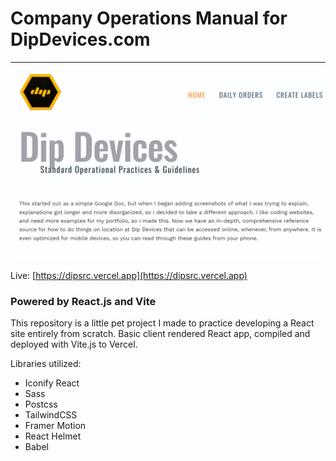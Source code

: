# Company Operations Manual for DipDevices.com
---
<img src="https://github.com/microdotmatrix/dipsrc/blob/5a0cb982c790ec7d7789b534e9a0ea10f2c98a78/dipsrc01.png" alt="Dipsrc repo preview image" />

Live: [https://dipsrc.vercel.app](https://dipsrc.vercel.app)
### Powered by React.js and Vite

This repository is a little pet project I made to practice developing a React site entirely from scratch.
Basic client rendered React app, compiled and deployed with Vite.js to Vercel.

Libraries utilized:
* Iconify React
* Sass
* Postcss
* TailwindCSS
* Framer Motion
* React Helmet
* Babel
